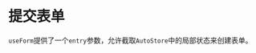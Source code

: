 # 提交表单

`useForm`提供了一个`entry`参数，允许截取`AutoStore`中的局部状态来创建表单。



<demo react="form/form/multiForm.tsx" />